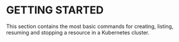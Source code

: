 # <strong>GETTING STARTED</strong>

This section contains the most basic commands for creating, listing,
resuming and stopping a resource in a Kubernetes cluster.
